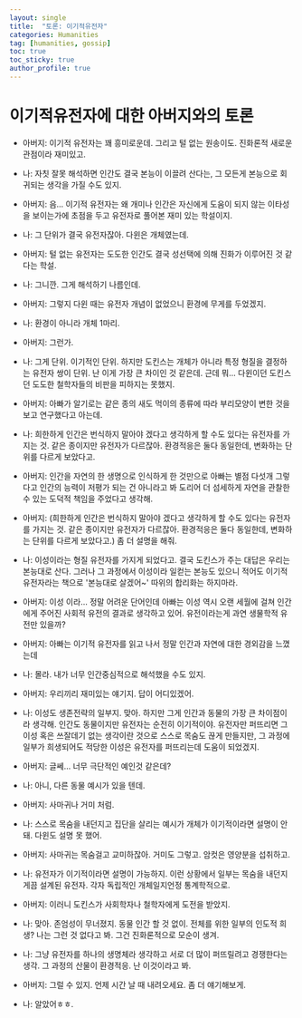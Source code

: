 ```yaml
---
layout: single
title:  "토론: 이기적유전자"
categories: Humanities
tag: [humanities, gossip]
toc: true
toc_sticky: true
author_profile: true
---
```


# 이기적유전자에 대한 아버지와의 토론


- 아버지: 이기적 유전자는 꽤 흥미로운데. 그리고 털 없는 원송이도. 진화론적 새로운 관점이라 재미있고.
- 나: 자칫 잘못 해석하면 인간도 결국 본능이 이끌려 산다는, 그 모든게 본능으로 회귀되는 생각을 가질 수도 있지.
- 아버지: 음... 이기적 유전자는 왜 개미나 인간은 자신에게 도움이 되지 않는 이타성을 보이는가에 초점을 두고 유전자로 풀어본 재미 있는 학설이지.
- 나: 그 단위가 결국 유전자잖아. 다윈은 개체였는데.
- 아버지: 털 없는 유전자는 도도한 인간도 결국 성선택에 의해 진화가 이루어진 것 같다는 학설.
- 나: 그니깐. 그게 해석하기 나름인데.
- 아버지: 그렇지 다윈 때는 유전자 개념이 없었으니 환경에 무게를 두었겠지.
- 나: 환경이 아니라 개체 1마리.
- 아버지: 그런가.


- 나: 그게 단위. 이기적인 단위. 하지만 도킨스는 개체가 아니라 특정 형질을 결정하는 유전자 쌍이 단위. 난 이게 가장 큰 차이인 것 같은데. 근데 뭐... 다윈이던 도킨스던 도도한 철학자들의 비판을 피하지는 못했지.
- 아버지: 아빠가 알기로는 같은 종의 새도 먹이의 종류에 따라 부리모양이 변한 것을 보고 연구했다고 아는데.
- 나: 희한하게 인간은 번식하지 말아야 겠다고 생각하게 할 수도 있다는 유전자를 가지는 것. 같은 종이지만 유전자가 다르잖아. 환경적응은 둘다 동일한데, 변화하는 단위를 다르게 보았다고.
- 아버지: 인간을 자연의 한 생명으로 인식하게 한 것만으로 아빠는 별점 다섯개 그렇다고 인간의 능력이 저평가 되는 건 아니라고 봐 도리어 더 섬세하게 자연을 관찰한 수 있는 도덕적 책임을 주었다고 생각해.
- 아버지: (희한하게 인간은 번식하지 말아야 겠다고 생각하게 할 수도 있다는 유전자를 가지는 것. 같은 종이지만 유전자가 다르잖아. 환경적응은 둘다 동일한데, 변화하는 단위를 다르게 보았다고.) 좀 더 설명을 해줘.
- 나: 이성이라는 형질 유전자를 가지게 되었다고. 결국 도킨스가 주는 대답은 우리는 본능대로 산다. 그러나 그 과정에서 이성이라 일컫는 본능도 있으니 적어도 이기적 유전자라는 책으로 '본능대로 살겠어~' 따위의 합리화는 하지마라.
- 아버지: 이성 이라... 정말 어려운 단어인데 아빠는 이성 역시 오랜 세월에 걸쳐 인간에게 주어진 사회적 유전의 결과로 생각하고 있어. 유전이라는게 과연 생물학적 유전만 있을까?
- 아버지: 아빠는 이기적 유전자를 읽고 나서 정말 인간과 자연에 대한 경외감을 느꼈는데
- 나: 몰라. 내가 너무 인간중심적으로 해석했을 수도 있지.
- 아버지: 우리끼리 재미있는 얘기지. 답이 어디있겠어.


- 나: 이성도 생존전략의 일부지. 맞아. 하지만 그게 인간과 동물의 가장 큰 차이점이라 생각해. 인간도 동물이지만 유전자는 순전히 이기적이야. 유전자만 퍼뜨리면 그 이성 혹은 쓰잘데기 없는 생각이란 것으로 스스로 목숨도 끊게 만들지만, 그 과정에 일부가 희생되어도 적당한 이성은 유전자를 퍼뜨리는데 도움이 되었겠지.
- 아버지: 글쎄... 너무 극단적인 예인것 같은데?
- 나: 아니, 다른 동물 예시가 있을 텐데.
- 아버지: 사마귀나 거미 처럼.
- 나: 스스로 목숨을 내던지고 집단을 살리는 예시가 개체가 이기적이라면 설명이 안돼. 다윈도 설명 못 했어.
- 아버지: 사마귀는 목숨걸고 교미하잖아. 거미도 그렇고. 암컷은 영양분을 섭취하고.
- 나: 유전자가 이기적이라면 설명이 가능하지. 이런 상황에서 일부는 목숨을 내던지게끔 설계된 유전자. 각자 독립적인 개체일지언정 통계학적으로.
- 아버지: 이러니 도킨스가 사회학자나 철학자에게 도전을 받았지.
- 나: 맞아. 존엄성이 무너졌지. 동물 인간 할 것 없이. 전체를 위한 일부의 인도적 희생? 나는 그런 것 없다고 봐. 그건 진화론적으로 모순이 생겨.
- 나: 그냥 유전자를 하나의 생명체라 생각하고 서로 더 많이 퍼뜨릴려고 경쟁한다는 생각. 그 과정의 산물이 환경적응. 난 이것이라고 봐.
- 아버지: 그럴 수 있지. 언제 시간 날 때 내려오세요. 좀 더 얘기해보게.
- 나: 알았어ㅎㅎ.
